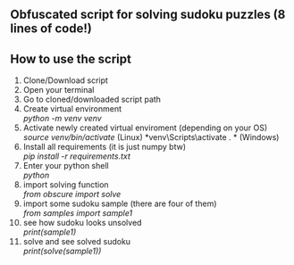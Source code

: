## Obfuscated script for solving sudoku puzzles (8 lines of code!)

## How to use the script

1) Clone/Download script
2) Open your terminal
3) Go to cloned/downloaded script path
4) Create virtual environment <br>
    *python -m venv venv*
5) Activate newly created virtual enviroment (depending on your OS)<br>
    *source venv/bin/activate*  (Linux)
    *venv\Scripts\activate . *   (Windows)<br>
6) Install all requirements (it is just numpy btw)<br>
    *pip install -r requirements.txt*
7) Enter your python shell<br>
    *python*
8) import solving function<br>
    *from obscure import solve*
9) import some sudoku sample (there are four of them)<br>
    *from samples import sample1*
10) see how sudoku looks unsolved<br>
    *print(sample1)*
11) solve and see solved sudoku<br>
    *print(solve(sample1))*
